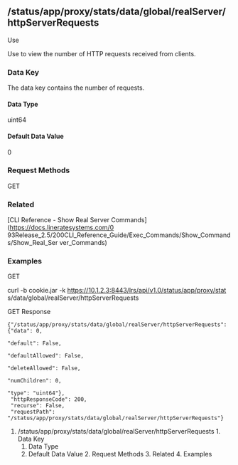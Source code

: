 ## /status/app/proxy/stats/data/global/realServer/httpServerRequests

Use

Use to view the number of HTTP requests received from clients.

### Data Key

The data key contains the number of requests.

#### Data Type

uint64

#### Default Data Value

0

### Request Methods

GET

### Related

[CLI Reference - Show Real Server Commands](https://docs.lineratesystems.com/0
93Release_2.5/200CLI_Reference_Guide/Exec_Commands/Show_Commands/Show_Real_Ser
ver_Commands)

### Examples

GET

curl -b cookie.jar -k https://10.1.2.3:8443/lrs/api/v1.0/status/app/proxy/stat
s/data/global/realServer/httpServerRequests

GET Response

    
    {"/status/app/proxy/stats/data/global/realServer/httpServerRequests": {"data": 0,
                                                                            "default": False,
                                                                            "defaultAllowed": False,
                                                                            "deleteAllowed": False,
                                                                            "numChildren": 0,
                                                                            "type": "uint64"},
     "httpResponseCode": 200,
     "recurse": False,
     "requestPath": "/status/app/proxy/stats/data/global/realServer/httpServerRequests"}
    

  1. /status/app/proxy/stats/data/global/realServer/httpServerRequests
    1. Data Key
      1. Data Type
      2. Default Data Value
    2. Request Methods
    3. Related
    4. Examples

